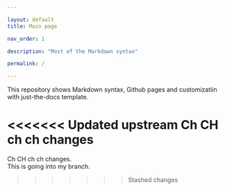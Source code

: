 ```yaml
---

layout: default
title: Main page

nav_order: 1

description: "Most of the Markdown syntax"

permalink: /

---
```

This repository shows Markdown syntax, Github pages and customizatiin with just-the-docs template.

<<<<<<< Updated upstream
Ch CH ch ch changes
=======
Ch CH ch ch changes.  
This is going into my branch.
>>>>>>> Stashed changes
